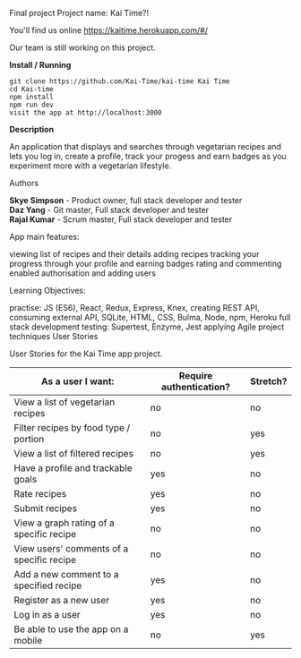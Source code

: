 Final project
Project name: Kai Time?!

You'll find us online https://kaitime.herokuapp.com/#/

Our team is still working on this project.

**Install / Running**

`git clone https://github.com/Kai-Time/kai-time Kai Time`  
`cd Kai-time`  
`npm install`  
`npm run dev`  
`visit the app at http://localhost:3000`

**Description**

An application that displays and searches through vegetarian recipes and lets you log in, create a profile, track your progess and earn badges as you experiment more with a vegetarian lifestyle.

Authors

**Skye Simpson** - Product owner, full stack developer and tester  
**Daz Yang** - Git master, Full stack developer and tester   
**Rajal Kumar** -  Scrum master, Full stack developer and tester  

App main features:

viewing list of recipes and their details
adding recipes
tracking your progress through your profile and earning badges
rating and commenting
enabled authorisation and adding users

Learning Objectives:

practise: JS (ES6), React, Redux, Express, Knex, creating REST API, consuming external API, SQLite, HTML, CSS, Bulma, Node, npm, Heroku
full stack development
testing: Supertest, Enzyme, Jest
applying Agile project techniques
User Stories

User Stories for the Kai Time app project.

| As a user I want: | Require authentication? | Stretch? |
| ------ | -------- | -------- |
| View a list of vegetarian recipes | no | no |
| Filter recipes by food type / portion | no | yes |
| View a list of filtered recipes | no | yes |
| Have a profile and trackable goals  | yes | no |
| Rate recipes | yes | no |
| Submit recipes  | yes | no |
| View a graph rating of a specific recipe  | no | no |
| View users' comments of a specific recipe | no | no |
| Add a new comment to a specified recipe  | yes | no |
| Register as a new user  | yes | no |
| Log in as a user | yes | no | 
| Be able to use the app on a mobile | no | yes |

